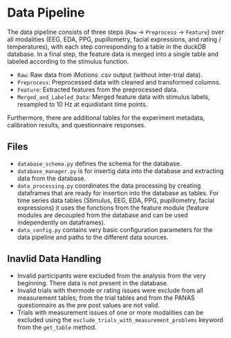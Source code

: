 # Data Pipeline

The data pipeline consists of three steps (`Raw` → `Preprocess` → `Feature`) over all modalities (EEG, EDA, PPG, pupillometry, facial expressions, and rating / temperatures), with each step corresponding to a table in the duckDB database. In a final step, the feature data is merged into a single table and labeled according to the stimulus function.

- `Raw`: Raw data from iMotions .csv output (without inter-trial data).
- `Preprocess`: Preprocessed data with cleaned and transformed columns.
- `Feature`: Extracted features from the preprocessed data.
- `Merged_and_Labeled_Data`: Merged feature data with stimulus labels, resampled to 10 Hz at equidistant time points.

Furthermore, there are additional tables for the experiment metadata, calibration results, and questionnaire responses.

## Files

- `database_schema.py` defines the schema for the database.
- `database_manager.py` is for insertig data into the database and extracting data from the database.
- `data_processing.py` coordinates the data processing by creating dataframes that are ready for insertion into the database as tables. For time series data tables (Stimulus, EEG, EDA, PPG, pupillometry, facial expressions) it uses the functions from the feature module (feature modules are decoupled from the database and can be used independently on dataframes).
- `data_config.py` contains very basic configuration parameters for the data pipeline and paths to the different data sources.

## Inavlid Data Handling

- Invalid participants were excluded from the analysis from the very beginning. There data is not present in the database.
- Invalid trials with thermode or rating issues were exclude from all measurement tables, from the trial tables and from the PANAS questionnaire as the pre post values are not valid.
- Trials with measurement issues of one or more modalities can be excluded using the `exclude_trials_with_measurement_problems` keyword from the `get_table` method.
